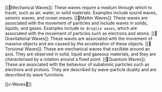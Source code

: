 [[🌊Mechanical Waves]]: These waves require a medium through which to travel, such as air, water, or solid materials. Examples include sound waves, seismic waves, and ocean waves.
[[🌊Matter Waves]]: These waves are associated with the movement of particles and include waves in solids, liquids, and gases. Examples include `de Broglie waves`, which are associated with the movement of particles such as electrons and atoms.
[[🌊Gravitational Waves]]: These waves are associated with the movement of massive objects and are caused by the acceleration of these objects. 
[[🌊Torsional Waves]]: These are mechanical waves that oscillate around an axis. They are observed in solid, liquid and gaseous materials, and they are characterised by a rotation around a fixed point.
[[🌊Quantum Waves]]: These are associated with the behaviour of subatomic particles such as electrons and protons. They are described by wave-particle duality and are described by wave functions.

[[x-Waves🌊]]

